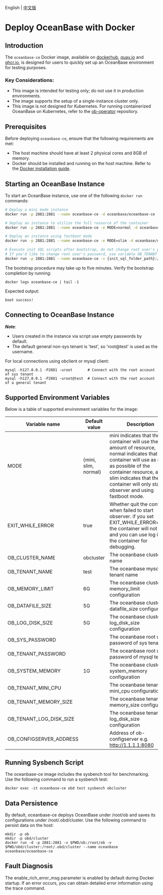 English | [中文版](./README_CN.md)
# Deploy OceanBase with Docker

## Introduction

The `oceanbase-ce` Docker image, available on [dockerhub](https://hub.docker.com/r/oceanbase/oceanbase-ce), [quay.io](https://quay.io/repository/oceanbase/oceanbase-ce) and [ghcr.io](https://ghcr.io/oceanbase/oceanbase-ce), is designed for users to quickly set up an OceanBase environment for testing purposes.

### Key Considerations:
- This image is intended for testing only; do not use it in production environments.
- The image supports the setup of a single-instance cluster only.
- This image is not designed for Kubernetes. For running containerized OceanBase on Kubernetes, refer to the [ob-operator](https://github.com/oceanbase/ob-operator) repository.

## Prerequisites

Before deploying `oceanbase-ce`, ensure that the following requirements are met:
- The host machine should have at least 2 physical cores and 8GB of memory.
- Docker should be installed and running on the host machine. Refer to the [Docker installation guide](https://docs.docker.com/get-docker/).

## Starting an OceanBase Instance

To start an OceanBase instance, use one of the following `docker run` commands:

```bash
# Deploy a mini mode instance
docker run -p 2881:2881 --name oceanbase-ce -d oceanbase/oceanbase-ce

# Deploy an instance to utilize the full resource of the container
docker run -p 2881:2881 --name oceanbase-ce -e MODE=normal -d oceanbase/oceanbase-ce

# Deploy an instance using fastboot mode
docker run -p 2881:2881 --name oceanbase-ce -e MODE=slim -d oceanbase/oceanbase-ce

# Execute init SQL scripts after bootstrap, do not change root user's password in SQL scripts. 
# If you'd like to change root user's password, use variable OB_TENANT_PASSWORD.
docker run -p 2881:2881 --name oceanbase-ce -v {init_sql_folder_path}:/root/boot/init.d -d oceanbase/oceanbase-ce
```

The bootstrap procedure may take up to five minutes. Verify the bootstrap completion by running:

```
docker logs oceanbase-ce | tail -1
```

Expected output:
```
boot success!
```

## Connecting to OceanBase Instance
***Note***:
- Users created in the instance via script use empty passwords by default.
- The default general non-sys tenant is 'test', so 'root@test' is used as the username.

For local connections using obclient or mysql client:
```
mysql -h127.0.0.1 -P2881 -uroot       # Connect with the root account of sys tenant
mysql -h127.0.0.1 -P2881 -uroot@test  # Connect with the root account of a general tenant
```

## Supported Environment Variables
Below is a table of supported environment variables for the image:

| Variable name           | Default value        | Description                                                                                                                                                                                                                                                                                                                                                                                                                                               |
|-------------------------|----------------------|-----------------------------------------------------------------------------------------------------------------------------------------------------------------------------------------------------------------------------------------------------------------------------------------------------------------------------------------------------------------------------------------------------------------------------------------------------------|
| MODE                    | {mini, slim, normal} | mini indicates that the container will use the least amount of resource, normal indicates that the container will use as much as possible of the container resource, and slim indicates that the container will only start observer and using fastboot mode.                                                                                                                                                                                              |
| EXIT_WHILE_ERROR        | true                 | Whether quit the container when failed to start observer. if you set EXIT_WHILE_ERROR=false, the container will not exit and you can use log into the container for debugging.                                                                                                                                                                                                                                                                            |
| OB_CLUSTER_NAME         | obcluster            | The oceanbase cluster name                                                                                                                                                                                                                                                                                                                                                                                                                                |
| OB_TENANT_NAME          | test                 | The oceanbase mysql tenant name                                                                                                                                                                                                                                                                                                                                                                                                                           |
| OB_MEMORY_LIMIT         | 6G                   | The oceanbase cluster memory_limit configuration                                                                                                                                                                                                                                                                                                                                                                                                          |
| OB_DATAFILE_SIZE        | 5G                   | The oceanbase cluster datafile_size configuration                                                                                                                                                                                                                                                                                                                                                                                                         |
| OB_LOG_DISK_SIZE        | 5G                   | The oceanbase cluster log_disk_size configuration                                                                                                                                                                                                                                                                                                                                                                                                         |
| OB_SYS_PASSWORD         |                      | The oceanbase root user password of sys tenant                                                                                                                                                                                                                                                                                                                                                                                                            |
| OB_TENANT_PASSWORD      |                      | The oceanbase root user password of mysql tenant                                                                                                                                                                                                                                                                                                                                                                                                          |
| OB_SYSTEM_MEMORY        | 1G                   | The oceanbase cluster system_memory configuration                                                                                                                                                                                                                                                                                                                                                                                                         |
| OB_TENANT_MINI_CPU      |                      | The oceanbase tenant mini_cpu configuration                                                                                                                                                                                                                                                                                                                                                                                                               |
| OB_TENANT_MEMORY_SIZE   |                      | The oceanbase tenant memory_size configuration                                                                                                                                                                                                                                                                                                                                                                                                            |
| OB_TENANT_LOG_DISK_SIZE |                      | The oceanbase tenant log_disk_size configuration                                                                                                                                                                                                                                                                                                                                                                                                          |
| OB_CONFIGSERVER_ADDRESS |                      | Address of ob-configserver e.g. http://1.1.1.1:8080                                                                                                                                                                                                                                                                                                                                                                                                       |
## Running Sysbench Script
The oceanbase-ce image includes the sysbench tool for benchmarking. Use the following command to run a sysbench test:
```
docker exec -it oceanbase-ce obd test sysbench obcluster
```

## Data Persistence
By default, oceanbase-ce deploys OceanBase under /root/ob and saves its configurations under /root/.obd/cluster. Use the following command to persist data on the host:

```
mkdir -p ob
mkdir -p obd/cluster
docker run -d -p 2881:2881 -v $PWD/ob:/root/ob -v $PWD/obd/cluster:/root/.obd/cluster --name oceanbase oceanbase/oceanbase-ce
```

## Fault Diagnosis
The enable_rich_error_msg parameter is enabled by default during Docker startup. If an error occurs, you can obtain detailed error information using the trace command.

